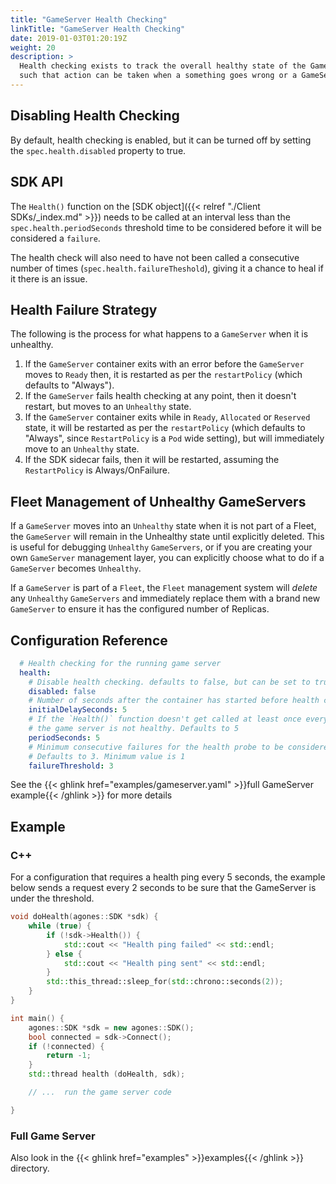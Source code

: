 ```yaml
---
title: "GameServer Health Checking"
linkTitle: "GameServer Health Checking"
date: 2019-01-03T01:20:19Z
weight: 20
description: >
  Health checking exists to track the overall healthy state of the GameServer, 
  such that action can be taken when a something goes wrong or a GameServer drops into an Unhealthy state
---
```


## Disabling Health Checking

By default, health checking is enabled, but it can be turned off by setting the `spec.health.disabled` property to
true.

## SDK API

The `Health()` function on the [SDK object]({{< relref "./Client SDKs/_index.md" >}}) needs to be called at an
interval less than the `spec.health.periodSeconds`
threshold time to be considered before it will be considered a `failure`.

The health check will also need to have not been called a consecutive number of times (`spec.health.failureTheshold`),
giving it a chance to heal if it there is an issue.

## Health Failure Strategy

The following is the process for what happens to a `GameServer` when it is unhealthy.

1. If the `GameServer` container exits with an error before the `GameServer` moves to `Ready` then, 
   it is restarted as per the `restartPolicy` (which defaults to "Always").
1. If the `GameServer` fails health checking at any point, then it doesn't restart, 
   but moves to an `Unhealthy` state.
1. If the `GameServer` container exits while in `Ready`, `Allocated` or `Reserved` state, it will be restarted 
   as per the `restartPolicy`  (which defaults to "Always", since `RestartPolicy` is a `Pod` wide setting), 
   but will immediately move to an `Unhealthy` state.
1. If the SDK sidecar fails, then it will be restarted, assuming the `RestartPolicy` is Always/OnFailure.

## Fleet Management of Unhealthy GameServers

If a `GameServer` moves into an `Unhealthy` state when it is not part of a Fleet, the `GameServer` will remain in the
Unhealthy state until explicitly deleted.  This is useful for debugging `Unhealthy` `GameServers`, or if you are
creating your own `GameServer` management layer, you can explicitly choose what to do if a `GameServer` becomes
`Unhealthy`.
  
If a `GameServer` is part of a `Fleet`, the `Fleet` management system will _delete_ any `Unhealthy` `GameServers` and
immediately replace them with a brand new `GameServer` to ensure it has the configured number of Replicas.

## Configuration Reference
```yaml
  # Health checking for the running game server
  health:
    # Disable health checking. defaults to false, but can be set to true
    disabled: false
    # Number of seconds after the container has started before health check is initiated. Defaults to 5 seconds
    initialDelaySeconds: 5
    # If the `Health()` function doesn't get called at least once every period (seconds), then
    # the game server is not healthy. Defaults to 5
    periodSeconds: 5
    # Minimum consecutive failures for the health probe to be considered failed after having succeeded.
    # Defaults to 3. Minimum value is 1
    failureThreshold: 3
```

See the {{< ghlink href="examples/gameserver.yaml" >}}full GameServer example{{< /ghlink >}} for more details

## Example

### C++

For a configuration that requires a health ping every 5 seconds, the example below sends a request every 2 seconds
to be sure that the GameServer is under the threshold.

```cpp
void doHealth(agones::SDK *sdk) {
    while (true) {
        if (!sdk->Health()) {
            std::cout << "Health ping failed" << std::endl;
        } else {
            std::cout << "Health ping sent" << std::endl;
        }
        std::this_thread::sleep_for(std::chrono::seconds(2));
    }
}

int main() {
    agones::SDK *sdk = new agones::SDK();
    bool connected = sdk->Connect();
    if (!connected) {
        return -1;
    }
    std::thread health (doHealth, sdk);

    // ...  run the game server code

}
```

### Full Game Server

Also look in the {{< ghlink href="examples" >}}examples{{< /ghlink >}} directory.

